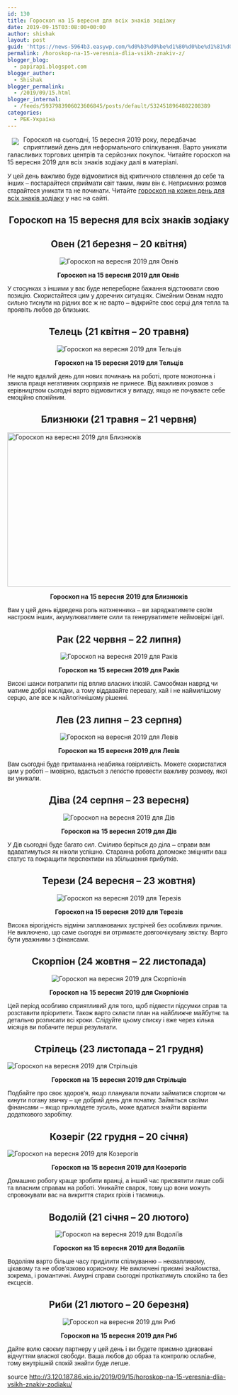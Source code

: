 ```yaml
---
id: 130
title: Гороскоп на 15 вересня для всіх знаків зодіаку
date: 2019-09-15T03:08:00+00:00
author: shishak
layout: post
guid: 'https://news-5964b3.easywp.com/%d0%b3%d0%be%d1%80%d0%be%d1%81%d0%ba%d0%be%d0%bf-%d0%bd%d0%b0-15-%d0%b2%d0%b5%d1%80%d0%b5%d1%81%d0%bd%d1%8f-%d0%b4%d0%bb%d1%8f-%d0%b2%d1%81%d1%96%d1%85-%d0%b7%d0%bd%d0%b0%d0%ba%d1%96%d0%b2-%d0%b7/'
permalink: /horoskop-na-15-veresnia-dlia-vsikh-znakiv-z/
blogger_blog:
  - papirapi.blogspot.com
blogger_author:
  - Shishak
blogger_permalink:
  - /2019/09/15.html
blogger_internal:
  - /feeds/5937983906023606845/posts/default/5324518964802208389
categories:
  - РБК-Україна
---
```

<img align="left" vspace="5" hspace="10" src="https://24tv.ua/resources/photos/news/640_DIR/201909/1202746.jpg" /> Гороскоп на сьогодні, 15 вересня 2019 року, передбачає сприятливий день для неформального спілкування. Варто уникати галасливих торгових центрів та серйозних покупок. Читайте гороскоп на 15 вересня 2019 для всіх знаків зодіаку далі в матеріалі.

<span style="font-family: ProximaNovaRegular, sans-serif">У цей день</span> <span style="font-family: ProximaNovaRegular, sans-serif">важливо буде відмовитися від критичного ставлення до себе та інших – постарайтеся сприймати світ таким, яким він є. Неприємних розмов старайтеся уникати та не починати.</span> Читайте [гороскоп на кожен день для всіх знаків зодіаку](https://24tv.ua/lifestyle/goroskop_na_sogodni_goroskop_na_zavtra_goroskop_na_kozhen_den_dlja_vsih_znakiv_zodiaku_tag6002/) у нас на сайті.

<h2 style="text-align: center">
  <strong>Гороскоп на 15 вересня&nbsp;для всіх знаків зодіаку</strong>
</h2>

<h2 style="text-align: center">
  <strong>Овен (21 березня – 20 квітня)</strong>
</h2>

<p style="text-align: center">
  <img alt="Гороскоп на вересня 2019 для Овнів " src="https://24tv.ua/resources/photos/news/620_DIR/201901/1090028_5542148.png?201901213032" />
</p>

<p style="text-align: center">
  <strong>Гороскоп на 15 вересня&nbsp;2019 для Овнів&nbsp;</strong>
</p>

<span style="font-family: ProximaNovaRegular, sans-serif">У стосунках з іншими у вас буде непереборне бажання відстоювати свою позицію. Скористайтеся цим у доречних ситуаціях. Сімейним Овнам надто сильно тиснути на рідних все ж не варто – відкрийте своє серці для тепла та проявіть любов до близьких.</span>

<h2 style="text-align: center">
  <strong>Телець (21 квітня – 20 травня)</strong>
</h2>

<p style="text-align: center">
  <img alt="Гороскоп на вересня 2019 для Тельців" src="https://24tv.ua/resources/photos/news/620_DIR/201901/1090028_5542153.png?201901213032" />
</p>

<p style="text-align: center">
  <strong>Гороскоп на 15 вересня&nbsp;2019 для Тельців</strong>
</p>

<span style="font-family: ProximaNovaRegular, sans-serif">Не надто вдалий день для нових починань на роботі, проте монотонна і звикла праця негативних сюрпризів не принесе. Від важливих розмов з керівництвом сьогодні варто відмовитися у випаду, якщо не почуваєте себе емоційно спокійним.</span>

<h2 style="text-align: center">
  <strong>Близнюки (21 травня – 21 червня)</strong>
</h2>

<img alt="Гороскоп на вересня 2019 для Близнюків" src="https://24tv.ua/resources/photos/news/620_DIR/201901/1090028_5542143.png?201901212926" style="width: 620px;height: 348px" /> 

<p style="text-align: center">
  <strong>Гороскоп на</strong> <strong style="text-align: center">15 вересня</strong> <strong>2019 для Близнюків</strong>
</p>

<span style="font-family: ProximaNovaRegular, sans-serif">Вам у цей день відведена роль натхненника – ви заряджатимете своїм настроєм інших, акумулюватимете сили та генеруватимете неймовірні ідеї.</span>

<h2 style="text-align: center">
  <strong>Рак (22 червня – 22 липня)</strong>
</h2>

<p style="text-align: center">
  <img alt="Гороскоп на вересня 2019 для Раків" src="https://24tv.ua/resources/photos/news/620_DIR/201901/1090028_5542149.png?201901213032" />
</p>

<p style="text-align: center">
  <strong>Гороскоп на</strong> <strong style="text-align: center">15&nbsp;вересня&nbsp;</strong><strong>2019 для Раків</strong>
</p>

<span style="font-family: ProximaNovaRegular, sans-serif">Високі шанси потрапити під вплив власних ілюзій. Самообман навряд чи матиме добрі наслідки, а тому віддавайте перевагу, хай і не наймилішому серцю, але все ж найлогічнішому рішенні.</span>

<h2 style="text-align: center">
  <strong>Лев (23 липня – 23 серпня)</strong>
</h2>

<p style="text-align: center">
  <img alt="Гороскоп на вересня 2019 для Левів" src="https://24tv.ua/resources/photos/news/620_DIR/201901/1090028_5542147.png?201901213032" />
</p>

<p style="text-align: center">
  <strong>Гороскоп на&nbsp;</strong><strong style="text-align: center">15 вересня</strong><strong>&nbsp;2019 для Левів</strong>
</p>

<span style="font-family: ProximaNovaRegular, sans-serif">Вам сьогодні буде притаманна неабияка говірливість. Можете скористатися цим у роботі – імовірно, вдасться з легкістю провести важливу розмову, якої ви уникали.</span>

<h2 style="text-align: center">
  <strong>Діва (24 серпня – 23 вересня)</strong>
</h2>

<p style="text-align: center">
  <img alt="Гороскоп на вересня 2019 для Дів" src="https://24tv.ua/resources/photos/news/620_DIR/201901/1090028_5542145.png?201901213032" />
</p>

<p style="text-align: center">
  <strong>Гороскоп на</strong> <strong style="text-align: center">15 вересня</strong> <strong>2019 для Дів</strong>
</p>

<span style="font-family: ProximaNovaRegular, sans-serif">У Дів сьогодні буде багато сил. Сміливо беріться до діла – справи вам вдаватимуться як ніколи успішно. Старанна робота допоможе зміцнити ваш статус та покращити перспективи на збільшення прибутків.</span>

<h2 style="text-align: center">
  <strong>Терези (24 вересня – 23 жовтня)</strong>
</h2>

<p style="text-align: center">
  <img alt="Гороскоп на вересня 2019 для Терезів" src="https://24tv.ua/resources/photos/news/620_DIR/201901/1090028_5542155.png?201901213032" />
</p>

<p style="text-align: center">
  <strong>Гороскоп на 15 вересн</strong><strong style="text-align: center">я</strong> <strong>2019 для Терезів</strong>
</p>

<span style="font-family: ProximaNovaRegular, sans-serif">Висока вірогідність відміни запланованих зустрічей без особливих причин. Не виключено, що саме сьогодні ви отримаєте довгоочікувану звістку. Варто бути уважними з фінансами.</span>

<h2 style="text-align: center">
  <strong>Скорпіон (24 жовтня – 22 листопада)</strong>
</h2>

<p style="text-align: center">
  <img alt="Гороскоп на вересня 2019 для Скорпіонів" src="https://24tv.ua/resources/photos/news/620_DIR/201901/1090028_5542151.png?201901213032" />
</p>

<p style="text-align: center">
  <strong>Гороскоп на</strong> <strong style="text-align: center">15 вересня</strong> <strong>2019 для Скорпіонів</strong>
</p>

<span style="font-family: ProximaNovaRegular, sans-serif">Цей період особливо сприятливий для того, щоб підвести підсумки справ&nbsp;та розставити пріоритети. Також варто скласти план на найближче майбутнє та детально розписати всі кроки. Слідуйте цьому списку і вже через кілька місяців ви побачите перші результати.</span>

<h2 style="text-align: center">
  <strong>Стрілець (23 листопада – 21 грудня)</strong>
</h2>

![Гороскоп на вересня 2019 для Стрільців](https://24tv.ua/resources/photos/news/620_DIR/201901/1090028_5542152.png?201901213032) 

<p style="text-align: center">
  <strong>Гороскоп на</strong> <strong style="text-align: center">15 вересня</strong> <strong>2019 для Стрільців</strong>
</p>

<span style="font-family: ProximaNovaRegular, sans-serif">Подбайте про своє здоров’я, якщо планували почати займатися спортом чи кинути погану звичку – це добрий день для початку. Займіться своїми фінансами – якщо прикладете зусиль, може вдатися знайти варіанти додаткового заробітку.</span>

<h2 style="text-align: center">
  <strong>Козеріг (22 грудня – 20 січня)</strong>
</h2>

![Гороскоп на вересня 2019 для Козерогів](https://24tv.ua/resources/photos/news/620_DIR/201901/1090028_5542146.png?201901213032) 

<p style="text-align: center">
  <strong>Гороскоп на 15 верес</strong><strong style="text-align: center">ня&nbsp;</strong><strong>2019 для Козерогів</strong>
</p>

<span style="font-family: ProximaNovaRegular, sans-serif">Домашню роботу краще зробити вранці, а інший час присвятити лише собі та власним справам на роботі. Уникайте сварок, тому що вони можуть спровокувати вас на викриття старих гріхів і таємниць.</span>

<h2 style="text-align: center">
  <strong>Водолій (21 січня – 20 лютого)</strong>
</h2>

<p style="text-align: center">
  <img alt="Гороскоп на вересня 2019 для Водоліїв" src="https://24tv.ua/resources/photos/news/620_DIR/201901/1090028_5542144.png?201901213032" />
</p>

<p style="text-align: center">
  <strong>Гороскоп на&nbsp;</strong><strong style="text-align: center">15 вересня</strong> <strong>2019 для Водоліїв</strong>
</p>

<span style="font-family: ProximaNovaRegular, sans-serif">Водоліям варто більше часу приділити спілкуванню – неквапливому, цікавому та не обов’язково корисному. Не виключені приємні знайомства, зокрема, і романтичні. Амурні справи сьогодні протікатимуть спокійно та без ексцесів.</span>

<h2 style="text-align: center">
  <strong>Риби (21 лютого – 20 березня)</strong>
</h2>

<p style="text-align: center">
  <img alt="Гороскоп на вересня 2019 для Риб" src="https://24tv.ua/resources/photos/news/620_DIR/201901/1090028_5542150.png?201901213032" />
</p>

<p style="text-align: center">
  <strong>Гороскоп на</strong> <strong style="text-align: center">15 вересня</strong> <strong>2019 для Риб</strong>
</p>

<span style="font-family: ProximaNovaRegular, sans-serif">Дайте волю своєму партнеру у цей день і ви будете приємно здивовані відчуттям власної свободи. Ваша любов до образ та контролю ослабне, тому внутрішній спокій знайти буде легше.</span>

source <http://3.120.187.86.xip.io/2019/09/15/horoskop-na-15-veresnia-dlia-vsikh-znakiv-zodiaku/>